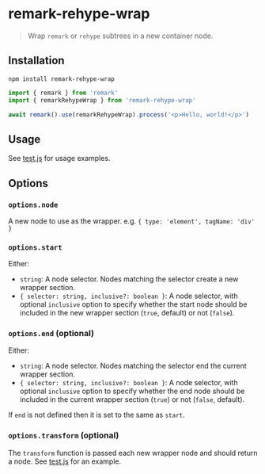 # remark-rehype-wrap

> Wrap `remark` or `rehype` subtrees in a new container node.

## Installation

```
npm install remark-rehype-wrap
```

```js
import { remark } from 'remark'
import { remarkRehypeWrap } from 'remark-rehype-wrap'

await remark().use(remarkRehypeWrap).process('<p>Hello, world!</p>')
```

## Usage

See [test.js](https://github.com/bradlc/remark-rehype-wrap/blob/main/test.js) for usage examples.

## Options

### `options.node`

A new node to use as the wrapper. e.g. `{ type: 'element', tagName: 'div' }`

### `options.start`

Either:

- `string`: A node selector. Nodes matching the selector create a new wrapper section.
- `{ selector: string, inclusive?: boolean }`: A node selector, with optional `inclusive` option to specify whether the start node should be included in the new wrapper section (`true`, default) or not (`false`).

### `options.end` (optional)

Either:

- `string`: A node selector. Nodes matching the selector end the current wrapper section.
- `{ selector: string, inclusive?: boolean }`: A node selector, with optional `inclusive` option to specify whether the end node should be included in the current wrapper section (`true`) or not (`false`, default).

If `end` is not defined then it is set to the same as `start`.

### `options.transform` (optional)

The `transform` function is passed each new wrapper node and should return a node. See [test.js](https://github.com/bradlc/remark-rehype-wrap/blob/main/test.js#L76-L89) for an example.
